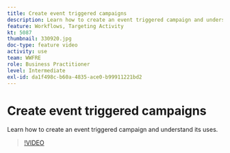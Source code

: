 ```yaml
---
title: Create event triggered campaigns
description: Learn how to create an event triggered campaign and understand its uses.
feature: Workflows, Targeting Activity
kt: 5087
thumbnail: 330920.jpg
doc-type: feature video
activity: use
team: WWFRE
role: Business Practitioner
level: Intermediate
exl-id: da1f498c-b60a-4835-ace0-b99911221bd2
---
```

# Create event triggered campaigns

Learn how to create an event triggered campaign and understand its uses.

>[!VIDEO](https://video.tv.adobe.com/v/330920?quality=12)
